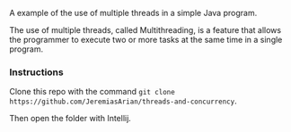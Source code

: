  A example of the use of multiple threads in a simple Java program.

 The use of multiple threads, called Multithreading, is a feature that allows the programmer to execute two or more tasks at the same time in a single program.

 ### Instructions

 Clone this repo with the command `git clone https://github.com/JeremiasArian/threads-and-concurrency`.

 Then open the folder with Intellij.
